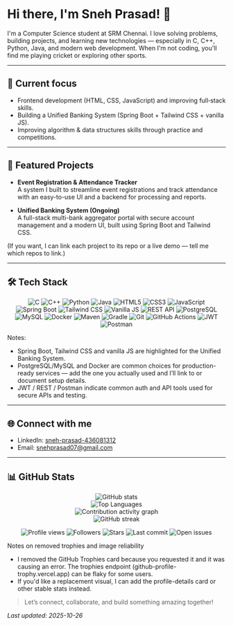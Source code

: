 # Hi there, I'm Sneh Prasad! 👋

I'm a Computer Science student at SRM Chennai. I love solving problems, building projects, and learning new technologies — especially in C, C++, Python, Java, and modern web development. When I'm not coding, you'll find me playing cricket or exploring other sports.

---

## 🔭 Current focus
- Frontend development (HTML, CSS, JavaScript) and improving full‑stack skills.
- Building a Unified Banking System (Spring Boot + Tailwind CSS + vanilla JS).
- Improving algorithm & data structures skills through practice and competitions.

---

## 🚀 Featured Projects
- **Event Registration & Attendance Tracker**  
  A system I built to streamline event registrations and track attendance with an easy-to-use UI and a backend for processing and reports.

- **Unified Banking System (Ongoing)**  
  A full-stack multi-bank aggregator portal with secure account management and a modern UI, built using Spring Boot and Tailwind CSS.

(If you want, I can link each project to its repo or a live demo — tell me which repos to link.)

---

## 🛠️ Tech Stack

<div align="center">
  <img src="https://img.shields.io/badge/C-27338e?style=for-the-badge&logo=c&logoColor=white" alt="C" />
  <img src="https://img.shields.io/badge/C++-00599C?style=for-the-badge&logo=cplusplus&logoColor=white" alt="C++" />
  <img src="https://img.shields.io/badge/Python-3776AB?style=for-the-badge&logo=python&logoColor=white" alt="Python" />
  <img src="https://img.shields.io/badge/Java-007396?style=for-the-badge&logo=java&logoColor=white" alt="Java" />
  <img src="https://img.shields.io/badge/HTML5-e34c26?style=for-the-badge&logo=html5&logoColor=white" alt="HTML5" />
  <img src="https://img.shields.io/badge/CSS3-1572b6?style=for-the-badge&logo=css3&logoColor=white" alt="CSS3" />
  <img src="https://img.shields.io/badge/JavaScript-f7df1e?style=for-the-badge&logo=javascript&logoColor=black" alt="JavaScript" />
  <img src="https://img.shields.io/badge/SpringBoot-6DB33F?style=for-the-badge&logo=spring&logoColor=white" alt="Spring Boot" />
  <img src="https://img.shields.io/badge/TailwindCSS-38B2AC?style=for-the-badge&logo=tailwind-css&logoColor=white" alt="Tailwind CSS" />
  <img src="https://img.shields.io/badge/VanillaJS-000000?style=for-the-badge&logo=javascript&logoColor=white" alt="Vanilla JS" />
  <img src="https://img.shields.io/badge/REST_API-00AEEF?style=for-the-badge&logo=rest&logoColor=white" alt="REST API" />
  <img src="https://img.shields.io/badge/PostgreSQL-336791?style=for-the-badge&logo=postgresql&logoColor=white" alt="PostgreSQL" />
  <img src="https://img.shields.io/badge/MySQL-003B57?style=for-the-badge&logo=mysql&logoColor=white" alt="MySQL" />
  <img src="https://img.shields.io/badge/Docker-2496ED?style=for-the-badge&logo=docker&logoColor=white" alt="Docker" />
  <img src="https://img.shields.io/badge/Maven-C71A36?style=for-the-badge&logo=apachemaven&logoColor=white" alt="Maven" />
  <img src="https://img.shields.io/badge/Gradle-02303A?style=for-the-badge&logo=gradle&logoColor=white" alt="Gradle" />
  <img src="https://img.shields.io/badge/Git-F05032?style=for-the-badge&logo=git&logoColor=white" alt="Git" />
  <img src="https://img.shields.io/badge/GitHub_Actions-2088FF?style=for-the-badge&logo=githubactions&logoColor=white" alt="GitHub Actions" />
  <img src="https://img.shields.io/badge/JWT-333333?style=for-the-badge&logo=jwt&logoColor=white" alt="JWT" />
  <img src="https://img.shields.io/badge/Postman-FF6C37?style=for-the-badge&logo=postman&logoColor=white" alt="Postman" />
</div>

Notes:
- Spring Boot, Tailwind CSS and vanilla JS are highlighted for the Unified Banking System.
- PostgreSQL/MySQL and Docker are common choices for production-ready services — add the one you actually used and I’ll link to or document setup details.
- JWT / REST / Postman indicate common auth and API tools used for secure APIs and testing.

---

## 🌐 Connect with me
- LinkedIn: [sneh-prasad-436081312](https://www.linkedin.com/in/sneh-prasad-436081312)  
- Email: snehprasad07@gmail.com

---

## 📊 GitHub Stats

<div align="center">

<!-- Summary stats -->
<img src="https://github-readme-stats.vercel.app/api?username=spsneh07&show_icons=true&theme=dracula&count_private=true" alt="GitHub stats" />

<br/>

<!-- Top languages -->
<img src="https://github-readme-stats.vercel.app/api/top-langs/?username=spsneh07&layout=compact&theme=dracula&langs_count=8" alt="Top Languages" />

<br/>

<!-- Contribution activity graph -->
<img src="https://github-readme-activity-graph.vercel.app/graph?username=spsneh07&theme=dracula&area=true&hide_border=true" alt="Contribution activity graph" />

<br/>

<!-- Streak -->
<img src="https://github-readme-streak-stats.herokuapp.com?user=spsneh07&theme=dracula" alt="GitHub streak" />

<br/>

<!-- Profile views (gh-pvc) and quick stats badges -->
<p>
  <img src="https://komarev.com/ghpvc/?username=spsneh07&style=flat" alt="Profile views" />
  <img src="https://img.shields.io/github/followers/spsneh07?style=social" alt="Followers" />
  <img src="https://img.shields.io/github/stars/spsneh07?style=social" alt="Stars" />
  <img src="https://img.shields.io/github/last-commit/spsneh07/spsneh07?style=flat&label=last%20commit" alt="Last commit" />
  <img src="https://img.shields.io/github/issues/spsneh07/spsneh07?style=flat&label=open%20issues" alt="Open issues" />
</p>

</div>

Notes on removed trophies and image reliability
- I removed the GitHub Trophies card because you requested it and it was causing an error. The trophies endpoint (github-profile-trophy.vercel.app) can be flaky for some users.
- If you'd like a replacement visual, I can add the profile-details card or other stable stats instead.

> Let’s connect, collaborate, and build something amazing together!

_Last updated: 2025-10-26_